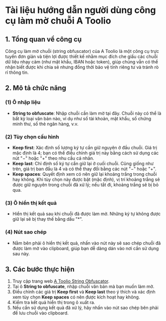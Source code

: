# Tài liệu hướng dẫn người dùng công cụ làm mờ chuỗi A Toolio

## 1. Tổng quan về công cụ

Công cụ làm mờ chuỗi (string obfuscator) của A Toolio là một công cụ trực tuyến đơn giản và tiện lợi được thiết kế nhằm mục đích che giấu các chuỗi dữ liệu nhạy cảm (như mật khẩu, IBAN hoặc token), giúp chúng vẫn có thể nhận biết được khi chia sẻ nhưng đồng thời bảo vệ tính riêng tư và tránh rò rỉ thông tin.

## 2. Mô tả chức năng

### (1) **Ô nhập liệu**

* **String to obfuscate**: Nhập chuỗi cần làm mờ tại đây. Chuỗi này có thể là bất kỳ loại văn bản nào, ví dụ như số tài khoản, mật khẩu, số chứng minh thư, số thẻ ngân hàng, v.v.

### (2) **Tùy chọn cấu hình**

* **Keep first**: Xác định số lượng ký tự cần giữ nguyên ở đầu chuỗi. Giá trị mặc định là 4; bạn có thể điều chỉnh giá trị này bằng cách sử dụng các nút "−" hoặc "+" theo nhu cầu cá nhân.
* **Keep last**: Chỉ định số ký tự cần giữ lại ở cuối chuỗi. Cũng giống như trên, giá trị ban đầu là 4 và có thể thay đổi bằng các nút "−" hoặc "+".
* **Keep spaces**: Quyết định xem có nên giữ lại khoảng trắng trong chuỗi hay không. Khi tùy chọn này được bật (mặc định), vị trí khoảng trắng sẽ được giữ nguyên trong chuỗi đã xử lý; nếu tắt đi, khoảng trắng sẽ bị bỏ qua.

### (3) **Ô hiển thị kết quả**

* Hiển thị kết quả sau khi chuỗi đã được làm mờ. Những ký tự không được giữ lại sẽ bị thay thế bằng dấu "*".

### (4) **Nút sao chép**

* Nằm bên phải ô hiển thị kết quả, nhấn vào nút này sẽ sao chép chuỗi đã được làm mờ vào clipboard, giúp bạn dễ dàng dán vào nơi cần sử dụng sau này.

## 3. Các bước thực hiện

1. Truy cập trang web [A Toolio String Obfuscator](https://atoolio.com/string-obfuscator).
2. Tại ô **String to obfuscate**, nhập chuỗi văn bản mà bạn muốn làm mờ.
3. Điều chỉnh các giá trị **Keep first** và **Keep last** theo ý thích và xác định xem tùy chọn **Keep spaces** có nên được kích hoạt hay không.
4. Kiểm tra kết quả hiển thị trong ô xuất ra.
5. Nếu cần sử dụng kết quả đã xử lý, hãy nhấn vào nút sao chép bên phải để lưu chuỗi vào clipboard.